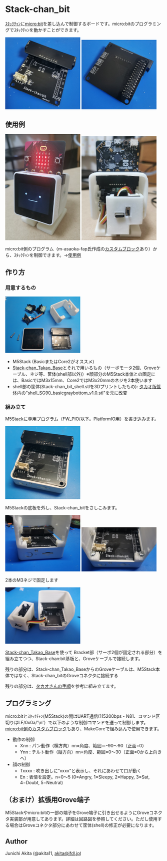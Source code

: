 # Stack-chan_bit

[ｽﾀｯｸﾁｬﾝ](https://protopedia.net/prototype/2345Stack-chan)に[micro:bit](https://www.switch-science.com/products/7952)を差し込んで制御するボードです。micro:bitのプログラミングでｽﾀｯｸﾁｬﾝを動かすことができます。

<img src="https://github.com/akita11/Stack-chan_bit/blob/main/Stack-chan_bit-1.jpg" width="240px">

<img src="https://github.com/akita11/Stack-chan_bit/blob/main/Stack-chan_bit-2.jpg" width="240px">


## 使用例

<img src="https://github.com/akita11/Stack-chan_bit/blob/main/usage1.jpg" width="240px">

<img src="https://github.com/akita11/Stack-chan_bit/blob/main/usage2.jpg" width="240px">

micro:bit側のプログラム（m-asaoka-fap氏作成の[カスタムブロック](https://github.com/m-asaoka-fap/stackchanbit_2)あり）から、ｽﾀｯｸﾁｬﾝを制御できます。→[使用例](https://twitter.com/akita11/status/1656496746321842176)


## 作り方

### 用意するもの

<img src="https://github.com/akita11/Stack-chan_bit/blob/main/build1.jpg" width="240px">

- M5Stack (BasicまたはCore2がオススメ)
- [Stack-chan_Takao_Base](https://github.com/akita11/Stack-chan_Takao_Base)とそれで用いるもの（サーボモータ2個、Groveケーブル、ネジ等、筐体(shell部以外)）※顔部分のM5Stack本体との固定には、BasicではM3x15mm、Core2ではM3x20mmのネジを2本使います
- shell部の筐体(Stack-chan_bit_shell.stlを3Dプリントしたもの): [タカオ版筐体](https://github.com/meganetaaan/stack-chan/tree/dev/v1.0/case/contributed/mongonta_case_for_SG90_and_M5GoBottomBoard/case_for_SG90andM5GoBottomBoard)内の”shell_SG90_basicgraybottom_v1.0.stl"を元に改変


### 組み立て

M5Stackに専用プログラム（FW_PIO/以下。PlatformIO用）を書き込みます。

<img src="https://github.com/akita11/Stack-chan_bit/blob/main/build2.jpg" width="240px">

M5Stackの底板を外し、Stack-chan_bitをさしこみます。

<img src="https://github.com/akita11/Stack-chan_bit/blob/main/build3.jpg" width="240px">

<img src="https://github.com/akita11/Stack-chan_bit/blob/main/build4.jpg" width="240px">

2本のM3ネジで固定します

<img src="https://github.com/akita11/Stack-chan_bit/blob/main/build5.jpg" width="240px">

[Stack-chan_Takao_Base](https://github.com/akita11/Stack-chan_Takao_Base)を使って
Bracket部（サーボ2個が固定される部分）を組み立てつつ、Stack-chan:bit基板と、Groveケーブルで接続します。

残りの部分は、Stack-chan_Takao_BaseからのGroveケーブルは、M5Stack本体ではなく、Stack-chan_bitのGroveコネクタに接続する

残りの部分は、[タカオさんの手順](https://raspberrypi.mongonta.com/how-to-build-easy-stackchan-m5gobottom/)を参考に組み立てます。


## プログラミング

micro:bitとｽﾀｯｸﾁｬﾝ(M5Stack)の間はUART通信(115200bps・N81、コマンド区切りはLF/0x0a/'\n'）で以下のような制御コマンドを送って制御します。[micro:bit側のカスタムブロック](https://github.com/m-asaoka-fap/stackchanbit_2)もあり、MakeCoreで組み込んで使用できます。

- 動作の制御
  - Xnn : パン動作（横方向）nn=角度、範囲＝-90〜90（正面=0）
  - Ynn : チルト動作（縦方向）nn=角度、範囲=0〜30（正面=0から上向きへ）
- 顔の制御
  - Txxxx : 吹き出しに”xxxx”と表示し、それにあわせて口が動く
  - En : 表情を設定。n=0〜5 (0=Angry, 1=Sleepy, 2=Happy, 3=Sat, 4=Doubt, 5=Neutral)


## （おまけ）拡張用Grove端子

M5Stackやmicro:bitの一部の端子をGrove端子に引き出せるようにGroveコネクタ実装部が用意してあります。詳細は回路図を参照してください。ただし使用する場合はGroveコネクタ部分にあわせて筐体(shell)の修正が必要になります。


## Author

Junichi Akita (@akita11, akita@ifdl.jp)
